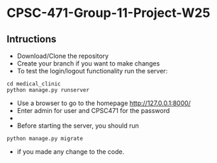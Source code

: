 # CPSC-471-Group-11-Project-W25

## Intructions
- Download/Clone the repository
- Create your branch if you want to make changes
- To test the login/logout functionality run the server:
```
cd medical_clinic
python manage.py runserver
```
- Use a browser to go to the homepage http://127.0.0.1:8000/
- Enter admin for user and CPSC471 for the password
-  
- Before starting the server, you should run
```
python manage.py migrate
```
- if you made any change to the code.
